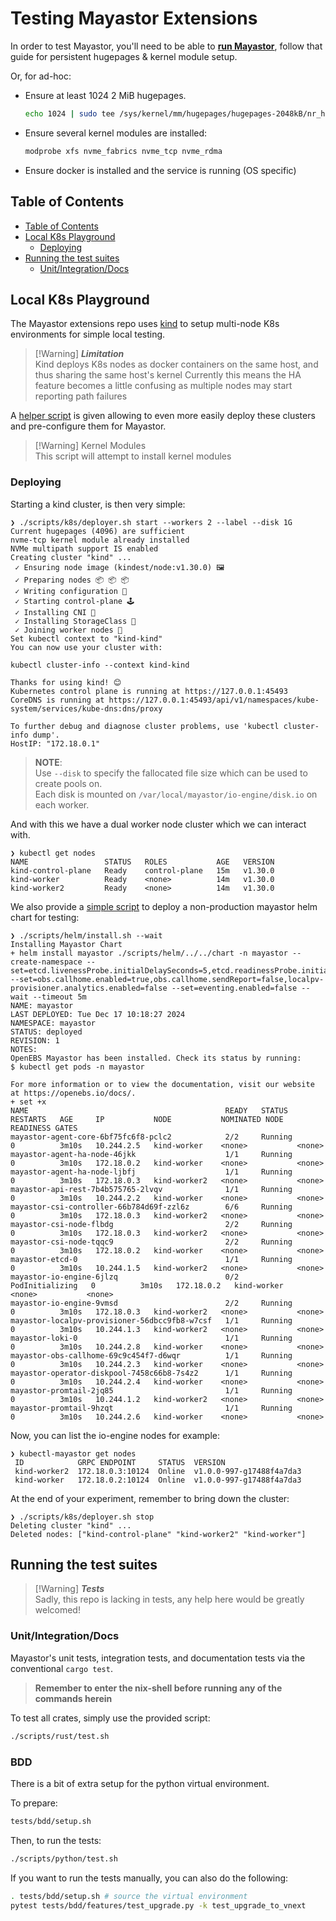 # Testing Mayastor Extensions

In order to test Mayastor, you'll need to be able to [**run Mayastor**][doc-run],
follow that guide for persistent hugepages & kernel module setup.

Or, for ad-hoc:

- Ensure at least 1024 2 MiB hugepages.

  ```bash
  echo 1024 | sudo tee /sys/kernel/mm/hugepages/hugepages-2048kB/nr_hugepages
  ```

- Ensure several kernel modules are installed:

  ```bash
  modprobe xfs nvme_fabrics nvme_tcp nvme_rdma
  ```

- Ensure docker is installed and the service is running (OS specific)

## Table of Contents

- [Table of Contents](#table-of-contents)
- [Local K8s Playground](#local-k8s-playground)
  - [Deploying](#deploying)
- [Running the test suites](#running-the-test-suites)
  - [Unit/Integration/Docs](#unitintegrationdocs)

## Local K8s Playground

The Mayastor extensions repo uses [kind](https://kind.sigs.k8s.io/) to setup multi-node K8s environments for simple local testing.

> [!Warning] _**Limitation**_\
> Kind deploys K8s nodes as docker containers on the same host, and thus sharing the same host's kernel
> Currently this means the HA feature becomes a little confusing as multiple nodes may start reporting path failures

A [helper script](https://github.com/openebs/mayastor-extensions/blob/HEAD/scripts/k8s/deployer.sh) is given allowing to even more easily deploy these clusters and pre-configure them for Mayastor.

> [!Warning] Kernel Modules\
> This script will attempt to install kernel modules

### Deploying

Starting a kind cluster, is then very simple:

```console
❯ ./scripts/k8s/deployer.sh start --workers 2 --label --disk 1G
Current hugepages (4096) are sufficient
nvme-tcp kernel module already installed
NVMe multipath support IS enabled
Creating cluster "kind" ...
 ✓ Ensuring node image (kindest/node:v1.30.0) 🖼
 ✓ Preparing nodes 📦 📦 📦
 ✓ Writing configuration 📜
 ✓ Starting control-plane 🕹
 ✓ Installing CNI 🔌
 ✓ Installing StorageClass 💾
 ✓ Joining worker nodes 🚜
Set kubectl context to "kind-kind"
You can now use your cluster with:

kubectl cluster-info --context kind-kind

Thanks for using kind! 😊
Kubernetes control plane is running at https://127.0.0.1:45493
CoreDNS is running at https://127.0.0.1:45493/api/v1/namespaces/kube-system/services/kube-dns:dns/proxy

To further debug and diagnose cluster problems, use 'kubectl cluster-info dump'.
HostIP: "172.18.0.1"
```

> **NOTE**:\
> Use `--disk` to specify the fallocated file size which can be used to create pools on.\
> Each disk is mounted on `/var/local/mayastor/io-engine/disk.io` on each worker.

And with this we have a dual worker node cluster which we can interact with.

```console
❯ kubectl get nodes
NAME                 STATUS   ROLES           AGE   VERSION
kind-control-plane   Ready    control-plane   15m   v1.30.0
kind-worker          Ready    <none>          14m   v1.30.0
kind-worker2         Ready    <none>          14m   v1.30.0
```

We also provide a [simple script](https://github.com/openebs/mayastor-extensions/blob/HEAD/scripts/helm/install.sh) to deploy a non-production mayastor helm chart for testing:

```console
❯ ./scripts/helm/install.sh --wait
Installing Mayastor Chart
+ helm install mayastor ./scripts/helm/../../chart -n mayastor --create-namespace --set=etcd.livenessProbe.initialDelaySeconds=5,etcd.readinessProbe.initialDelaySeconds=5,etcd.replicaCount=1 --set=obs.callhome.enabled=true,obs.callhome.sendReport=false,localpv-provisioner.analytics.enabled=false --set=eventing.enabled=false --wait --timeout 5m
NAME: mayastor
LAST DEPLOYED: Tue Dec 17 10:18:27 2024
NAMESPACE: mayastor
STATUS: deployed
REVISION: 1
NOTES:
OpenEBS Mayastor has been installed. Check its status by running:
$ kubectl get pods -n mayastor

For more information or to view the documentation, visit our website at https://openebs.io/docs/.
+ set +x
NAME                                            READY   STATUS            RESTARTS   AGE     IP           NODE           NOMINATED NODE   READINESS GATES
mayastor-agent-core-6bf75fc6f8-pclc2            2/2     Running           0          3m10s   10.244.2.5   kind-worker    <none>           <none>
mayastor-agent-ha-node-46jkk                    1/1     Running           0          3m10s   172.18.0.2   kind-worker    <none>           <none>
mayastor-agent-ha-node-ljbfj                    1/1     Running           0          3m10s   172.18.0.3   kind-worker2   <none>           <none>
mayastor-api-rest-7b4b575765-2lvqv              1/1     Running           0          3m10s   10.244.2.2   kind-worker    <none>           <none>
mayastor-csi-controller-66b784d69f-zzl6z        6/6     Running           0          3m10s   172.18.0.3   kind-worker2   <none>           <none>
mayastor-csi-node-flbdg                         2/2     Running           0          3m10s   172.18.0.3   kind-worker2   <none>           <none>
mayastor-csi-node-tqqc9                         2/2     Running           0          3m10s   172.18.0.2   kind-worker    <none>           <none>
mayastor-etcd-0                                 1/1     Running           0          3m10s   10.244.1.5   kind-worker2   <none>           <none>
mayastor-io-engine-6jlzq                        0/2     PodInitializing   0          3m10s   172.18.0.2   kind-worker    <none>           <none>
mayastor-io-engine-9vmsd                        2/2     Running           0          3m10s   172.18.0.3   kind-worker2   <none>           <none>
mayastor-localpv-provisioner-56dbcc9fb8-w7csf   1/1     Running           0          3m10s   10.244.1.3   kind-worker2   <none>           <none>
mayastor-loki-0                                 1/1     Running           0          3m10s   10.244.2.8   kind-worker    <none>           <none>
mayastor-obs-callhome-69c9c454f7-d6wqr          1/1     Running           0          3m10s   10.244.2.3   kind-worker    <none>           <none>
mayastor-operator-diskpool-7458c66b8-7s4z2      1/1     Running           0          3m10s   10.244.2.4   kind-worker    <none>           <none>
mayastor-promtail-2jq85                         1/1     Running           0          3m10s   10.244.1.2   kind-worker2   <none>           <none>
mayastor-promtail-9hzqt                         1/1     Running           0          3m10s   10.244.2.6   kind-worker    <none>           <none>
```

Now, you can list the io-engine nodes for example:

```console
❯ kubectl-mayastor get nodes
 ID            GRPC ENDPOINT     STATUS  VERSION
 kind-worker2  172.18.0.3:10124  Online  v1.0.0-997-g17488f4a7da3
 kind-worker   172.18.0.2:10124  Online  v1.0.0-997-g17488f4a7da3
```

At the end of your experiment, remember to bring down the cluster:

```console
❯ ./scripts/k8s/deployer.sh stop
Deleting cluster "kind" ...
Deleted nodes: ["kind-control-plane" "kind-worker2" "kind-worker"]
```

## Running the test suites

> [!Warning] _**Tests**_\
> Sadly, this repo is lacking in tests, any help here would be greatly welcomed!

### Unit/Integration/Docs

Mayastor's unit tests, integration tests, and documentation tests via the conventional `cargo test`.

> **Remember to enter the nix-shell before running any of the commands herein**

To test all crates, simply use the provided script:

```bash
./scripts/rust/test.sh
```

### BDD

There is a bit of extra setup for the python virtual environment.

To prepare:

```bash
tests/bdd/setup.sh
```

Then, to run the tests:

```bash
./scripts/python/test.sh
```

If you want to run the tests manually, you can also do the following:

```bash
. tests/bdd/setup.sh # source the virtual environment
pytest tests/bdd/features/test_upgrade.py -k test_upgrade_to_vnext
```

[doc-run]: ./run.md
